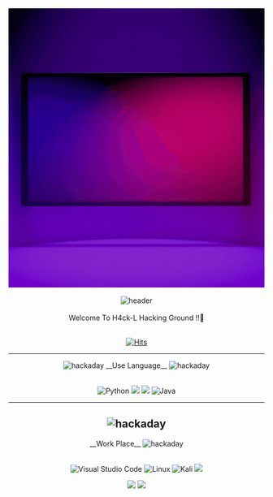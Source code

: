 <div align="center">
 <img src="https://raw.githubusercontent.com/H4CK-L/H4CK-L/main/H4ck%20Living..gif"  width="100%" height="550"/>
 
 ![header](https://capsule-render.vercel.app/api?type=slice&color=848484)
<br>
</br>
Welcome To H4ck-L Hacking Ground !!👋
<br>
</br>
 
  [![Hits](https://hits.seeyoufarm.com/api/count/incr/badge.svg?url=https%3A%2F%2Fgithub.com%2FH4CK-L&count_bg=%2379C83D&title_bg=%23555555&icon=keybase.svg&icon_color=%23E7E7E7&title=hits&edge_flat=false)](https://github.com/H4CK-L)
  
  ---
</div>

<div align="center">

 <img src="https://cdn.simpleicons.org/hackaday/000/fff" alt=hackaday width=15>
 __Use Language__
 <img src="https://cdn.simpleicons.org/hackaday/000/fff" alt=hackaday width=15>
<br>
</br>

 ![Python](https://img.shields.io/badge/python-3670A0?style=for-the-badge&logo=python&logoColor=ffdd54)
 <img src="https://img.shields.io/badge/c-F2CB61?style=for-the-badge&logo=c&logoColor=white">
 <img src="https://img.shields.io/badge/assembly-8C8C8C?style=for-the-badge&logo=assemblyscript&logoColor=white">
 ![Java](https://img.shields.io/badge/java-%23ED8B00.svg?style=for-the-badge&logo=openjdk&logoColor=white)
 
 ---
 <h2>
 <img src="https://cdn.simpleicons.org/hackaday/000/fff" alt=hackaday width=15> </h2>
 __Work Place__
 <img src="https://cdn.simpleicons.org/hackaday/000/fff" alt=hackaday width=15>
 <br>
 </br>
 
 ![Visual Studio Code](https://img.shields.io/badge/Visual%20Studio%20Code-0078d7.svg?style=for-the-badge&logo=visual-studio-code&logoColor=white)
 ![Linux](https://img.shields.io/badge/Linux-FCC624?style=for-the-badge&logo=linux&logoColor=black)
 ![Kali](https://img.shields.io/badge/Kali-268BEE?style=for-the-badge&logo=kalilinux&logoColor=white)
 <img src="https://img.shields.io/badge/assembly-8C8C8C?style=for-the-badge&logo=assemblyscript&logoColor=white">
 
</div>
<div align="center">
 
<img src="https://capsule-render.vercel.app/api?type=slice&color=timeAuto&height=300&section=footer"/>
<img src="https://capsule-render.vercel.app/api?type=slice&color=이새진Auto&height=바보&section=dltowlsqkqh"/>
</div>
